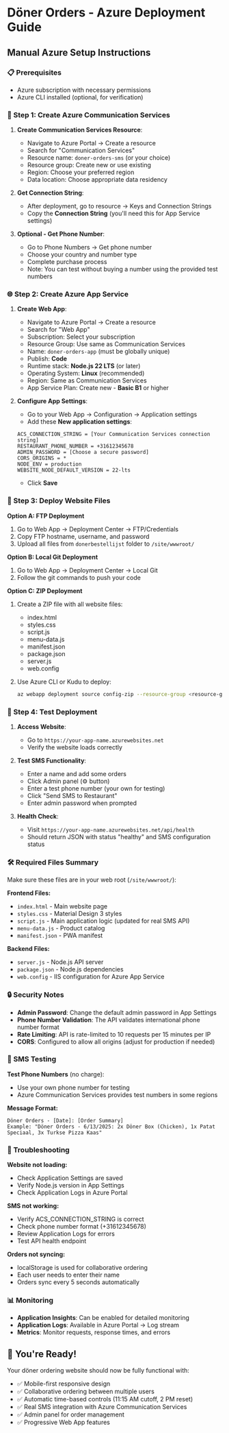 # Döner Orders - Azure Deployment Guide

## Manual Azure Setup Instructions

### 📋 Prerequisites
- Azure subscription with necessary permissions
- Azure CLI installed (optional, for verification)

### 🚀 Step 1: Create Azure Communication Services

1. **Create Communication Services Resource**:
   - Navigate to Azure Portal → Create a resource
   - Search for "Communication Services"
   - Resource name: `doner-orders-sms` (or your choice)
   - Resource group: Create new or use existing
   - Region: Choose your preferred region
   - Data location: Choose appropriate data residency

2. **Get Connection String**:
   - After deployment, go to resource → Keys and Connection Strings
   - Copy the **Connection String** (you'll need this for App Service settings)

3. **Optional - Get Phone Number**:
   - Go to Phone Numbers → Get phone number
   - Choose your country and number type
   - Complete purchase process
   - Note: You can test without buying a number using the provided test numbers

### 🌐 Step 2: Create Azure App Service

1. **Create Web App**:
   - Navigate to Azure Portal → Create a resource
   - Search for "Web App"
   - Subscription: Select your subscription
   - Resource Group: Use same as Communication Services
   - Name: `doner-orders-app` (must be globally unique)
   - Publish: **Code**
   - Runtime stack: **Node.js 22 LTS** (or later)
   - Operating System: **Linux** (recommended)
   - Region: Same as Communication Services
   - App Service Plan: Create new - **Basic B1** or higher

2. **Configure App Settings**:
   - Go to your Web App → Configuration → Application settings
   - Add these **New application settings**:

   ```
   ACS_CONNECTION_STRING = [Your Communication Services connection string]
   RESTAURANT_PHONE_NUMBER = +31612345678
   ADMIN_PASSWORD = [Choose a secure password]
   CORS_ORIGINS = *
   NODE_ENV = production
   WEBSITE_NODE_DEFAULT_VERSION = 22-lts
   ```

   - Click **Save**

### 📁 Step 3: Deploy Website Files

**Option A: FTP Deployment**
1. Go to Web App → Deployment Center → FTP/Credentials
2. Copy FTP hostname, username, and password
3. Upload all files from `donerbestellijst` folder to `/site/wwwroot/`

**Option B: Local Git Deployment**
1. Go to Web App → Deployment Center → Local Git
2. Follow the git commands to push your code

**Option C: ZIP Deployment**
1. Create a ZIP file with all website files:
   - index.html
   - styles.css
   - script.js
   - menu-data.js
   - manifest.json
   - package.json
   - server.js
   - web.config

2. Use Azure CLI or Kudu to deploy:
   ```bash
   az webapp deployment source config-zip --resource-group <resource-group> --name <app-name> --src <zip-file-path>
   ```

### 🔧 Step 4: Test Deployment

1. **Access Website**:
   - Go to `https://your-app-name.azurewebsites.net`
   - Verify the website loads correctly

2. **Test SMS Functionality**:
   - Enter a name and add some orders
   - Click Admin panel (⚙️ button)
   - Enter a test phone number (your own for testing)
   - Click "Send SMS to Restaurant"
   - Enter admin password when prompted

3. **Health Check**:
   - Visit `https://your-app-name.azurewebsites.net/api/health`
   - Should return JSON with status "healthy" and SMS configuration status

### 🛠️ Required Files Summary

Make sure these files are in your web root (`/site/wwwroot/`):

**Frontend Files:**
- `index.html` - Main website page
- `styles.css` - Material Design 3 styles
- `script.js` - Main application logic (updated for real SMS API)
- `menu-data.js` - Product catalog
- `manifest.json` - PWA manifest

**Backend Files:**
- `server.js` - Node.js API server
- `package.json` - Node.js dependencies
- `web.config` - IIS configuration for Azure App Service

### 🔒 Security Notes

- **Admin Password**: Change the default admin password in App Settings
- **Phone Number Validation**: The API validates international phone number format
- **Rate Limiting**: API is rate-limited to 10 requests per 15 minutes per IP
- **CORS**: Configured to allow all origins (adjust for production if needed)

### 📱 SMS Testing

**Test Phone Numbers** (no charge):
- Use your own phone number for testing
- Azure Communication Services provides test numbers in some regions

**Message Format:**
```
Döner Orders - [Date]: [Order Summary]
Example: "Döner Orders - 6/13/2025: 2x Döner Box (Chicken), 1x Patat Speciaal, 3x Turkse Pizza Kaas"
```

### 🐛 Troubleshooting

**Website not loading:**
- Check Application Settings are saved
- Verify Node.js version in App Settings
- Check Application Logs in Azure Portal

**SMS not working:**
- Verify ACS_CONNECTION_STRING is correct
- Check phone number format (+31612345678)
- Review Application Logs for errors
- Test API health endpoint

**Orders not syncing:**
- localStorage is used for collaborative ordering
- Each user needs to enter their name
- Orders sync every 5 seconds automatically

### 📊 Monitoring

- **Application Insights**: Can be enabled for detailed monitoring
- **Application Logs**: Available in Azure Portal → Log stream
- **Metrics**: Monitor requests, response times, and errors

## 🎉 You're Ready!

Your döner ordering website should now be fully functional with:
- ✅ Mobile-first responsive design
- ✅ Collaborative ordering between multiple users
- ✅ Automatic time-based controls (11:15 AM cutoff, 2 PM reset)
- ✅ Real SMS integration with Azure Communication Services
- ✅ Admin panel for order management
- ✅ Progressive Web App features
